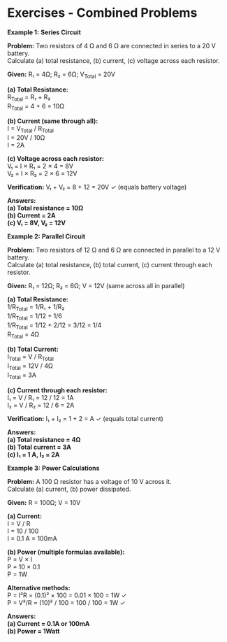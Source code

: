 # Exercises - Combined Problems

**Example 1:** **Series Circuit**

<div class="example">
    <p><strong>Problem:</strong> Two resistors of 4 Ω and 6 Ω are connected in series to a 20 V battery.<br> Calculate (a) total resistance, (b) current, (c) voltage across each resistor.</p>
                        
<div class="calculation">
<strong>Given:</strong>
R₁ = 4Ω;
R₂ = 6Ω;
V<sub>Total</sub> = 20V

<strong>(a) Total Resistance:</strong><br>
R<sub>Total</sub> = R₁ + R₂<br>
R<sub>Total</sub> = 4 + 6 = 10Ω

<strong>(b) Current (same through all):</strong><br>
I = V<sub>Total</sub> / R<sub>Total</sub><br>
I = 20V / 10Ω<br>
I = 2A

<strong>(c) Voltage across each resistor:</strong><br>
V₁ = I × R₁ = 2 × 4 = 8V<br>
V₂ = I × R₂ = 2 × 6 = 12V

<strong>Verification:</strong>
V₁ + V₂ = 8 + 12 = 20V ✓ (equals battery voltage)

<strong>Answers:<br> 
(a) Total resistance = 10Ω<br>
(b) Current = 2A<br>
(c) V₁ = 8V, V₂ = 12V</strong>
</div>
</div>

**Example 2:** **Parallel Circuit**

<div class="example">
    <p><strong>Problem:</strong> Two resistors of 12 Ω and 6 Ω are connected in parallel to a 12 V battery.<br> Calculate (a) total resistance, (b) total current, (c) current through each resistor.</p>
                        
<div class="calculation">
<strong>Given:</strong>
R₁ = 12Ω;
R₂ = 6Ω;
V = 12V (same across all in parallel)

<strong>(a) Total Resistance:</strong><br>
1/R<sub>Total</sub> = 1/R₁ + 1/R₂<br>
1/R<sub>Total</sub> = 1/12 + 1/6<br>
1/R<sub>Total</sub> = 1/12 + 2/12 = 3/12 = 1/4<br>
R<sub>Total</sub> = 4Ω

<strong>(b) Total Current:</strong><br>
I<sub>Total</sub> = V / R<sub>Total</sub><br>
I<sub>Total</sub> = 12V / 4Ω<br>
I<sub>Total</sub> = 3A

<strong>(c) Current through each resistor:</strong><br>
I₁ = V / R₁ = 12 / 12 = 1A<br>
I₂ = V / R₂ = 12 / 6 = 2A

<strong>Verification:</strong>
I₁ + I₂ = 1 + 2 = A ✓ (equals total current)

<strong>Answers:<br>
(a) Total resistance = 4Ω<br>
(b) Total current = 3A<br>
(c) I₁ = 1 A, I₂ = 2A</strong>
    </div>
</div>

**Example 3:** **Power Calculations**

<div class="example">
    <p><strong>Problem:</strong> A 100 Ω resistor has a voltage of 10 V across it.<br> Calculate (a) current, (b) power dissipated.</p>
                        
<div class="calculation">
<strong>Given:</strong>
R = 100Ω;
V = 10V

<strong>(a) Current:</strong><br>
I = V / R<br>
I = 10 / 100<br>
I = 0.1 A = 100mA

<strong>(b) Power (multiple formulas available):</strong><br>
P = V × I<br>
P = 10 × 0.1<br>
P = 1W

<strong>Alternative methods:</strong><br>
P = I²R = (0.1)² × 100 = 0.01 × 100 = 1W ✓<br>
P = V²/R = (10)² / 100 = 100 / 100 = 1W ✓

<strong>Answers:<br>
(a) Current = 0.1A or 100mA<br>
(b) Power = 1Watt</strong>
</div>
</div>